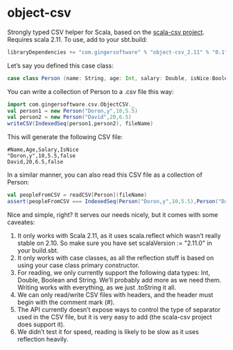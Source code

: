 object-csv
==========

Strongly typed CSV helper for Scala, based on the [scala-csv project](https://github.com/tototoshi/scala-csv).
Requires scala 2.11.
To use, add to your sbt.build:
```scala
libraryDependencies += "com.gingersoftware" % "object-csv_2.11" % "0.1"
```

Let’s say you defined this case class:
```scala
case class Person (name: String, age: Int, salary: Double, isNice:Boolean = false)
```

You can write a collection of Person to a .csv file this way:

```scala
import com.gingersoftware.csv.ObjectCSV._
val person1 = new Person("Doron,y",10,5.5)
val person2 = new Person("David",20,6.5)
writeCSV(IndexedSeq(person1,person2), fileName)
```

This will generate the following CSV file:

``` 
#Name,Age,Salary,IsNice
"Doron,y",10,5.5,false 
David,20,6.5,false
```
 
In a similar manner, you can also read this CSV file as a collection of Person:

```scala 
val peopleFromCSV = readCSV[Person](fileName)
assert(peopleFromCSV === IndexedSeq(Person("Doron,y",10,5.5),Person("David",20,6.5)))
```

Nice and simple, right? It serves our needs nicely, but it comes with some caveates:

1) It only works with Scala 2.11, as it uses scala.reflect which wasn’t really stable on 2.10. So make sure you have set scalaVersion := "2.11.0" in your build.sbt.
2) It only works with case classes, as all the reflection stuff is based on using your case class primary constructor.
3) For reading, we only currently support the following data types: Int, Double, Boolean and String. We’ll probably add more as we need them. Writing works with everything, as we just .toString it all.
4) We can only read/write CSV files with headers, and the header must begin with the comment mark (#).
5) The API currently doesn’t expose ways to control the type of separator used in the CSV file, but it is very easy to add (the scala-csv project does support it).
6) We didn’t test it for speed, reading is likely to be slow as it uses reflection heavily.
